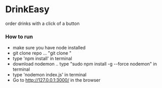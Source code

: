 # DrinkEasy
order drinks with a click of a button


### How to run

* make sure you have node installed
* git clone repo ... "git clone <url>"
* type 'npm install' in terminal
* download nodemon .. type "sudo npm install -g --force nodemon" in terminal
* type 'nodemon index.js' in terminal
* Go to http://127.0.0.1:3000/ in the browser
